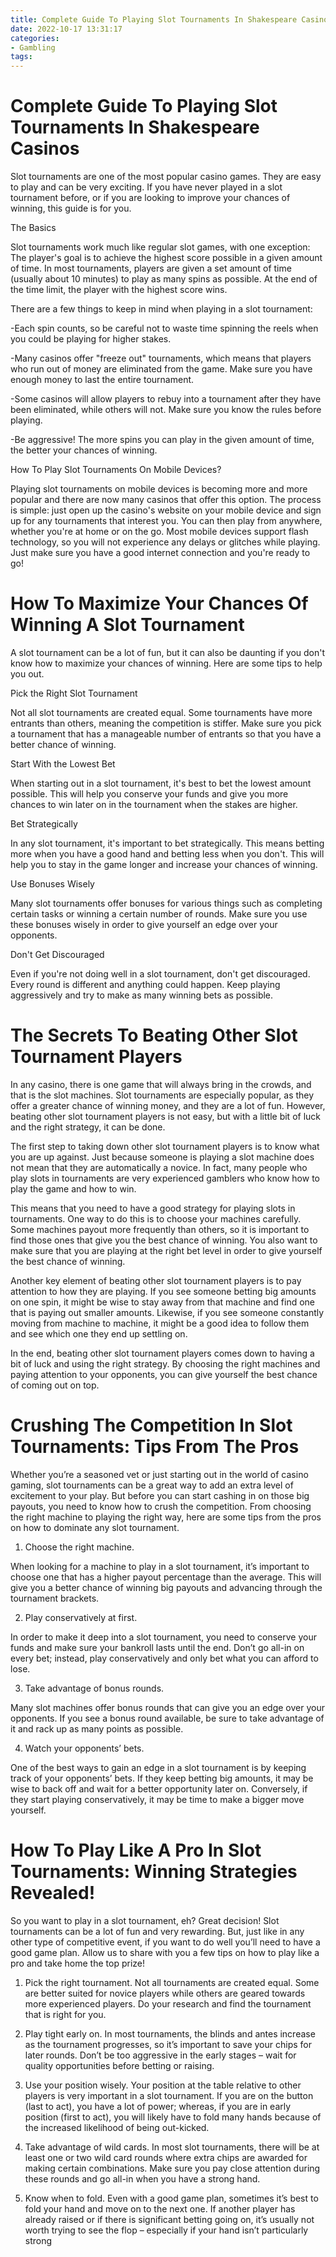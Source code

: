 ```yaml
---
title: Complete Guide To Playing Slot Tournaments In Shakespeare Casinos
date: 2022-10-17 13:31:17
categories:
- Gambling
tags:
---
```



#  Complete Guide To Playing Slot Tournaments In Shakespeare Casinos

Slot tournaments are one of the most popular casino games. They are easy to play and can be very exciting. If you have never played in a slot tournament before, or if you are looking to improve your chances of winning, this guide is for you.

The Basics

Slot tournaments work much like regular slot games, with one exception: The player's goal is to achieve the highest score possible in a given amount of time. In most tournaments, players are given a set amount of time (usually about 10 minutes) to play as many spins as possible. At the end of the time limit, the player with the highest score wins.

There are a few things to keep in mind when playing in a slot tournament:

-Each spin counts, so be careful not to waste time spinning the reels when you could be playing for higher stakes.

-Many casinos offer "freeze out" tournaments, which means that players who run out of money are eliminated from the game. Make sure you have enough money to last the entire tournament.

-Some casinos will allow players to rebuy into a tournament after they have been eliminated, while others will not. Make sure you know the rules before playing.

-Be aggressive! The more spins you can play in the given amount of time, the better your chances of winning.


How To Play Slot Tournaments On Mobile Devices?

   Playing slot tournaments on mobile devices is becoming more and more popular and there are now many casinos that offer this option. The process is simple: just open up the casino's website on your mobile device and sign up for any tournaments that interest you. You can then play from anywhere, whether you're at home or on the go. Most mobile devices support flash technology, so you will not experience any delays or glitches while playing. Just make sure you have a good internet connection and you're ready to go!

#  How To Maximize Your Chances Of Winning A Slot Tournament

A slot tournament can be a lot of fun, but it can also be daunting if you don't know how to maximize your chances of winning. Here are some tips to help you out.

Pick the Right Slot Tournament

Not all slot tournaments are created equal. Some tournaments have more entrants than others, meaning the competition is stiffer. Make sure you pick a tournament that has a manageable number of entrants so that you have a better chance of winning.

Start With the Lowest Bet

When starting out in a slot tournament, it's best to bet the lowest amount possible. This will help you conserve your funds and give you more chances to win later on in the tournament when the stakes are higher.

Bet Strategically

In any slot tournament, it's important to bet strategically. This means betting more when you have a good hand and betting less when you don't. This will help you to stay in the game longer and increase your chances of winning.

 Use Bonuses Wisely

Many slot tournaments offer bonuses for various things such as completing certain tasks or winning a certain number of rounds. Make sure you use these bonuses wisely in order to give yourself an edge over your opponents.

Don't Get Discouraged

Even if you're not doing well in a slot tournament, don't get discouraged. Every round is different and anything could happen. Keep playing aggressively and try to make as many winning bets as possible.

#  The Secrets To Beating Other Slot Tournament Players

In any casino, there is one game that will always bring in the crowds, and that is the slot machines. Slot tournaments are especially popular, as they offer a greater chance of winning money, and they are a lot of fun. However, beating other slot tournament players is not easy, but with a little bit of luck and the right strategy, it can be done.

The first step to taking down other slot tournament players is to know what you are up against. Just because someone is playing a slot machine does not mean that they are automatically a novice. In fact, many people who play slots in tournaments are very experienced gamblers who know how to play the game and how to win.

This means that you need to have a good strategy for playing slots in tournaments. One way to do this is to choose your machines carefully. Some machines payout more frequently than others, so it is important to find those ones that give you the best chance of winning. You also want to make sure that you are playing at the right bet level in order to give yourself the best chance of winning.

Another key element of beating other slot tournament players is to pay attention to how they are playing. If you see someone betting big amounts on one spin, it might be wise to stay away from that machine and find one that is paying out smaller amounts. Likewise, if you see someone constantly moving from machine to machine, it might be a good idea to follow them and see which one they end up settling on.

In the end, beating other slot tournament players comes down to having a bit of luck and using the right strategy. By choosing the right machines and paying attention to your opponents, you can give yourself the best chance of coming out on top.

#  Crushing The Competition In Slot Tournaments: Tips From The Pros

Whether you’re a seasoned vet or just starting out in the world of casino gaming, slot tournaments can be a great way to add an extra level of excitement to your play. But before you can start cashing in on those big payouts, you need to know how to crush the competition. From choosing the right machine to playing the right way, here are some tips from the pros on how to dominate any slot tournament.

1. Choose the right machine.

When looking for a machine to play in a slot tournament, it’s important to choose one that has a higher payout percentage than the average. This will give you a better chance of winning big payouts and advancing through the tournament brackets.

2. Play conservatively at first.

In order to make it deep into a slot tournament, you need to conserve your funds and make sure your bankroll lasts until the end. Don’t go all-in on every bet; instead, play conservatively and only bet what you can afford to lose.

3. Take advantage of bonus rounds.

Many slot machines offer bonus rounds that can give you an edge over your opponents. If you see a bonus round available, be sure to take advantage of it and rack up as many points as possible.

4. Watch your opponents’ bets.

One of the best ways to gain an edge in a slot tournament is by keeping track of your opponents’ bets. If they keep betting big amounts, it may be wise to back off and wait for a better opportunity later on. Conversely, if they start playing conservatively, it may be time to make a bigger move yourself.

#  How To Play Like A Pro In Slot Tournaments: Winning Strategies Revealed!

 So you want to play in a slot tournament, eh? Great decision! Slot tournaments can be a lot of fun and very rewarding. But, just like in any other type of competitive event, if you want to do well you’ll need to have a good game plan. Allow us to share with you a few tips on how to play like a pro and take home the top prize!

1. Pick the right tournament. Not all tournaments are created equal. Some are better suited for novice players while others are geared towards more experienced players. Do your research and find the tournament that is right for you.

2. Play tight early on. In most tournaments, the blinds and antes increase as the tournament progresses, so it’s important to save your chips for later rounds. Don’t be too aggressive in the early stages – wait for quality opportunities before betting or raising.

3. Use your position wisely. Your position at the table relative to other players is very important in a slot tournament. If you are on the button (last to act), you have a lot of power; whereas, if you are in early position (first to act), you will likely have to fold many hands because of the increased likelihood of being out-kicked.

4. Take advantage of wild cards. In most slot tournaments, there will be at least one or two wild card rounds where extra chips are awarded for making certain combinations. Make sure you pay close attention during these rounds and go all-in when you have a strong hand.

5. Know when to fold. Even with a good game plan, sometimes it’s best to fold your hand and move on to the next one. If another player has already raised or if there is significant betting going on, it’s usually not worth trying to see the flop – especially if your hand isn’t particularly strong
